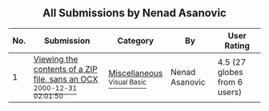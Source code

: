 ﻿<div align="center">

## All Submissions by Nenad Asanovic

</div>

No.  | Submission | Category | By   | User Rating
---- | ---------- | -------- | ---- | -----------
1 | [Viewing the contents of a ZIP file, sans an OCX<br /><sup>2000-12-31 02:01:50</sup>](https://github.com/Planet-Source-Code/nenad-asanovic-viewing-the-contents-of-a-zip-file-sans-an-ocx__1-13965) | [Miscellaneous<br /><sup>Visual Basic</sup>](../ByCategory/miscellaneous__1-1.md) | Nenad Asanovic | 4.5 (27 globes from 6 users)

